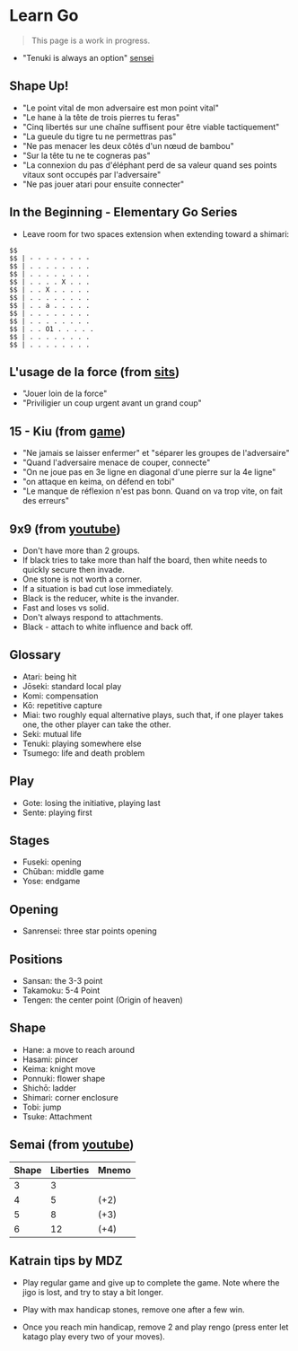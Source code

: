 # Learn Go

> This page is a work in progress.

- "Tenuki is always an option" [sensei](https://senseis.xmp.net/?TenukiIsAlwaysAnOption)

## Shape Up!

- "Le point vital de mon adversaire est mon point vital"
- "Le hane à la tête de trois pierres tu feras"
- "Cinq libertés sur une chaîne suffisent pour être viable tactiquement"
- "La gueule du tigre tu ne permettras pas"
- "Ne pas menacer les deux côtés d'un nœud de bambou"
- "Sur la tête tu ne te cogneras pas"
- "La connexion du pas d'éléphant perd de sa valeur quand ses points vitaux sont occupés par l'adversaire"
- "Ne pas jouer atari pour ensuite connecter"

## In the Beginning - Elementary Go Series

- Leave room for two spaces extension when extending toward a shimari:

```baduk
$$
$$ | - - - - - - - -
$$ | . . . . . . . .
$$ | . . . . . . . .
$$ | . . . . X . . .
$$ | . . X . . . . .
$$ | . . . . . . . .
$$ | . . a . . . . .
$$ | . . . . . . . .
$$ | . . . . . . . .
$$ | . . O1 . . . . .
$$ | . . . . . . . .
$$ | . . . . . . . .

```

## L'usage de la force (from [sits](https://www.youtube.com/watch?v=OAi29u1AAYc))

- "Jouer loin de la force"
- "Priviligier un coup urgent avant un grand coup"

## 15 - Kiu (from [game](https://online-go.com/game/66142760))

- "Ne jamais se laisser enfermer" et "séparer les groupes de l'adversaire"
- "Quand l'adversaire menace de couper, connecte"
- "On ne joue pas en 3e ligne en diagonal d'une pierre sur la 4e ligne"
- "on attaque en keima, on défend en tobi"
- "Le manque de réflexion n'est pas bonn. Quand on va trop vite, on fait des erreurs"

## 9x9 (from [youtube](https://www.youtube.com/watch?v=S9ALLsABPl4))

- Don't have more than 2 groups.
- If black tries to take more than half the board, then white needs to quickly secure then invade.
- One stone is not worth a corner.
- If a situation is bad cut lose immediately.
- Black is the reducer, white is the invander.
- Fast and loses vs solid.
- Don't always respond to attachments.
- Black - attach to white influence and back off.

## Glossary

- Atari: being hit
- Jōseki: standard local play
- Komi: compensation
- Kō: repetitive capture
- Miai: two roughly equal alternative plays, such that, if one player takes one, the other player can take the other.
- Seki: mutual life
- Tenuki: playing somewhere else
- Tsumego: life and death problem

## Play

- Gote: losing the initiative, playing last
- Sente: playing first

## Stages

- Fuseki: opening
- Chūban: middle game
- Yose: endgame

## Opening

- Sanrensei: three star points opening

## Positions

- Sansan: the 3-3 point
- Takamoku: 5-4 Point
- Tengen: the center point (Origin of heaven)

## Shape

- Hane: a move to reach around
- Hasami: pincer
- Keima: knight move
- Ponnuki: flower shape
- Shichō: ladder
- Shimari: corner enclosure
- Tobi: jump
- Tsuke: Attachment

## Semai (from [youtube](https://www.youtube.com/watch?v=x4mQ3I-JVU8))

| Shape | Liberties | Mnemo |
|-------|-----------|-------|
| 3     | 3         |       |
| 4     | 5         | (+2)  |
| 5     | 8         | (+3)  |
| 6     | 12        | (+4)  |

## Katrain tips by MDZ

- Play regular game and give up to complete the game. Note where the jigo is lost, and try to stay a bit longer.

- Play with max handicap stones, remove one after a few win.

- Once you reach min handicap, remove 2 and play rengo (press enter let katago play every two of your moves).
